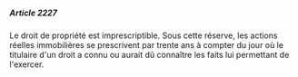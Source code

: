 ##### Article 2227

Le droit de propriété est imprescriptible. Sous cette réserve, les actions réelles immobilières se prescrivent par trente ans à compter du jour où le titulaire d'un droit a connu ou aurait dû connaître les faits lui permettant de l'exercer.

